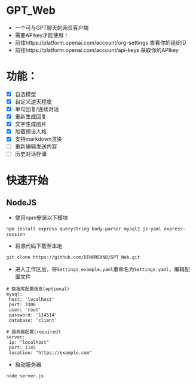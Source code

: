# GPT_Web
- 一个可与GPT聊天的网页客户端
- 需要APIkey才能使用！
- 前往https://platform.openai.com/account/org-settings 查看你的组织ID
- 前往https://platform.openai.com/account/api-keys 获取你的APIkey
# 功能：
- [x] 自选模型
- [x] 自定义逆天程度 
- [x] 单句回复/连续对话
- [x] 重新生成回复
- [x] 文字生成图片
- [x] 加载预设人格
- [x] 支持markdown渲染
- [ ] 重新编辑发送内容
- [ ] 历史对话存储
# 快速开始
## NodeJS
- 使用npm安装以下模块
```
npm install express querystring body-parser mysql2 js-yaml express-session
```
- 将源代码下载至本地
```
git clone https://github.com/DINOREXNB/GPT_Web.git
```
- 进入工作区后，将`Settings_example.yaml`重命名为`Settings.yaml`，编辑配置文件
```
# 数据库配置信息(optional)
mysql:
 host: 'localhost'
 port: 3306
 user: 'root'
 password: '114514'
 database: 'client'

# 服务器配置(required)
server:
 ip: "localhost"
 port: 1145
 location: "https://example.com"
```
- 启动服务器
```
node server.js
```